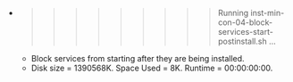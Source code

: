 * >>>>>>>>> Running inst-min-con-04-block-services-start-postinstall.sh ...
  * Block services from starting after they are being installed.
  * Disk size = 1390568K. Space Used = 8K. Runtime = 00:00:00:00.
